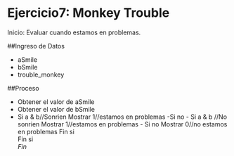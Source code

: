 # Ejercicio7: Monkey Trouble

Inicio: Evaluar cuando estamos en problemas.

##Ingreso de Datos
- aSmile
- bSmile
- trouble_monkey

##Proceso
- Obtener el valor de aSmile
- Obtener el valor de bSmile
- Si a & b//Sonrien
    Mostrar 1//estamos en problemas
    -Si no
        - Si a & b //No sonrien
            Mostrar 1//estamos en problemas
        - Si no 
            Mostrar 0//no estamos en problemas
    Fin si        
Fin si        
*Fin*
